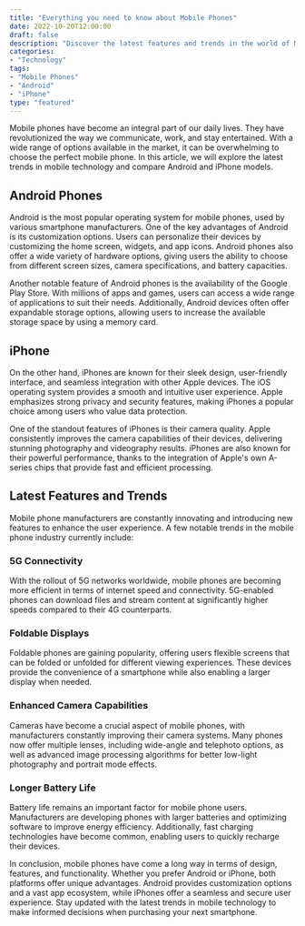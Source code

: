 ```yaml
--- 
title: "Everything you need to know about Mobile Phones"
date: 2022-10-20T12:00:00
draft: false
description: "Discover the latest features and trends in the world of Mobile Phones. Stay updated with the best Android and iPhone models."
categories: 
- "Technology"
tags: 
- "Mobile Phones"
- "Android"
- "iPhone"
type: "featured"
--- 
```


Mobile phones have become an integral part of our daily lives. They have revolutionized the way we communicate, work, and stay entertained. With a wide range of options available in the market, it can be overwhelming to choose the perfect mobile phone. In this article, we will explore the latest trends in mobile technology and compare Android and iPhone models.

## Android Phones

Android is the most popular operating system for mobile phones, used by various smartphone manufacturers. One of the key advantages of Android is its customization options. Users can personalize their devices by customizing the home screen, widgets, and app icons. Android phones also offer a wide variety of hardware options, giving users the ability to choose from different screen sizes, camera specifications, and battery capacities.

Another notable feature of Android phones is the availability of the Google Play Store. With millions of apps and games, users can access a wide range of applications to suit their needs. Additionally, Android devices often offer expandable storage options, allowing users to increase the available storage space by using a memory card.

## iPhone

On the other hand, iPhones are known for their sleek design, user-friendly interface, and seamless integration with other Apple devices. The iOS operating system provides a smooth and intuitive user experience. Apple emphasizes strong privacy and security features, making iPhones a popular choice among users who value data protection.

One of the standout features of iPhones is their camera quality. Apple consistently improves the camera capabilities of their devices, delivering stunning photography and videography results. iPhones are also known for their powerful performance, thanks to the integration of Apple's own A-series chips that provide fast and efficient processing.

## Latest Features and Trends

Mobile phone manufacturers are constantly innovating and introducing new features to enhance the user experience. A few notable trends in the mobile phone industry currently include:

### 5G Connectivity

With the rollout of 5G networks worldwide, mobile phones are becoming more efficient in terms of internet speed and connectivity. 5G-enabled phones can download files and stream content at significantly higher speeds compared to their 4G counterparts.

### Foldable Displays

Foldable phones are gaining popularity, offering users flexible screens that can be folded or unfolded for different viewing experiences. These devices provide the convenience of a smartphone while also enabling a larger display when needed.

### Enhanced Camera Capabilities

Cameras have become a crucial aspect of mobile phones, with manufacturers constantly improving their camera systems. Many phones now offer multiple lenses, including wide-angle and telephoto options, as well as advanced image processing algorithms for better low-light photography and portrait mode effects.

### Longer Battery Life

Battery life remains an important factor for mobile phone users. Manufacturers are developing phones with larger batteries and optimizing software to improve energy efficiency. Additionally, fast charging technologies have become common, enabling users to quickly recharge their devices.

In conclusion, mobile phones have come a long way in terms of design, features, and functionality. Whether you prefer Android or iPhone, both platforms offer unique advantages. Android provides customization options and a vast app ecosystem, while iPhones offer a seamless and secure user experience. Stay updated with the latest trends in mobile technology to make informed decisions when purchasing your next smartphone.
